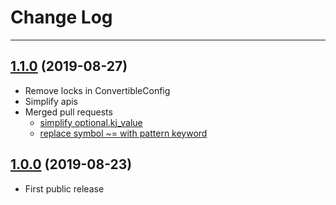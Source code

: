 # Change Log

---

## [1.1.0](https://github.com/kakaopensource/KakaJSON/releases/tag/1.0.0) (2019-08-27)
- Remove locks in ConvertibleConfig
- Simplify apis
- Merged pull requests
	- [simplify optional.kj_value](https://github.com/kakaopensource/KakaJSON/pull/16)
	- [replace symbol ~= with pattern keyword](https://github.com/kakaopensource/KakaJSON/pull/17)

## [1.0.0](https://github.com/kakaopensource/KakaJSON/releases/tag/1.0.0) (2019-08-23)
- First public release